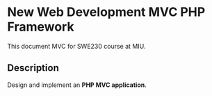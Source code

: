 # New Web Development MVC PHP Framework

This document MVC for SWE230 course at MIU.

## Description

Design and implement an **PHP MVC application**. 
